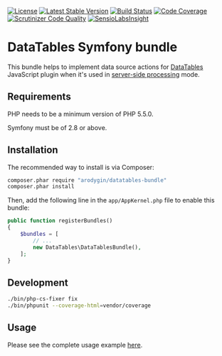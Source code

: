 [![License](https://poser.pugx.org/arodygin/datatables-bundle/license)](https://packagist.org/packages/arodygin/datatables-bundle)
[![Latest Stable Version](https://poser.pugx.org/arodygin/datatables-bundle/v/stable)](https://packagist.org/packages/arodygin/datatables-bundle)
[![Build Status](https://travis-ci.org/arodygin/DataTablesBundle.svg?branch=master)](https://travis-ci.org/arodygin/DataTablesBundle)
[![Code Coverage](https://scrutinizer-ci.com/g/arodygin/DataTablesBundle/badges/coverage.png?b=master)](https://scrutinizer-ci.com/g/arodygin/DataTablesBundle/?branch=master)
[![Scrutinizer Code Quality](https://scrutinizer-ci.com/g/arodygin/DataTablesBundle/badges/quality-score.png?b=master)](https://scrutinizer-ci.com/g/arodygin/DataTablesBundle/?branch=master)
[![SensioLabsInsight](https://img.shields.io/sensiolabs/i/7eb4fffa-bcab-4252-b4f6-3bb069f2ba73.svg)](https://insight.sensiolabs.com/projects/7eb4fffa-bcab-4252-b4f6-3bb069f2ba73)

# DataTables Symfony bundle

This bundle helps to implement data source actions for [DataTables](http://www.datatables.net/) JavaScript plugin when it's used in [server-side processing](http://www.datatables.net/manual/server-side) mode.

## Requirements

PHP needs to be a minimum version of PHP 5.5.0.

Symfony must be of 2.8 or above.

## Installation

The recommended way to install is via Composer:

```bash
composer.phar require "arodygin/datatables-bundle"
composer.phar install
```

Then, add the following line in the `app/AppKernel.php` file to enable this bundle:

```php
public function registerBundles()
{
    $bundles = [
        // ...
        new DataTables\DataTablesBundle(),
    ];
}
```

## Development

```bash
./bin/php-cs-fixer fix
./bin/phpunit --coverage-html=vendor/coverage
```

## Usage

Please see the complete usage example [here](../../wiki/Example).
